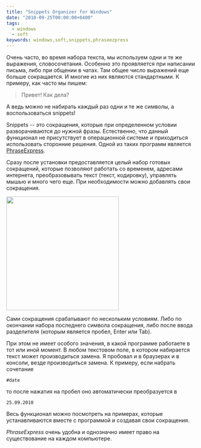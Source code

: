 ```yaml
---
title: "Snippets Organizer for Windows"
date: "2010-09-25T00:00:00+0400"
tags:
  - windows
  - soft
keywords: windows,soft,snippets,phraseezpress
---
```

Очень часто, во время набора текста, мы используем одни и те же выражения, словосочетания. Особенно это проявляется при написании письма, либо при общении в чатах. Там общее число выражений еще больше сокращается. И многие из них являются стандартными. К примеру, как часто мы пишем:

<blockquote>Привет! Как дела?</blockquote>

А ведь можно не набирать каждый раз одни и те же символы, а воспользоваться snippets!

Snippets -- это сокращения, которые при определенном условии разворачиваются до нужной
фразы. Естественно, что данный функционал не присутствует в операционной системе и
приходиться использовать сторонние решения. Одной из таких программ является <a
href="http://www.phraseexpress.com/" rel="nofollow">PhraseExpress</a>.

Сразу после установки предоставляется целый набор готовых сокращений, которые позволяют работать со временем, адресами интернета, преобразовывать текст (текст, кодировку), управлять мышью и много чего еще. При необходимости можно добавлять свои сокращения.

<a href="https://static.juev.org/2010/09/window.png"><img src="https://static.juev.org/2010/09/window-297x300.png" alt="" title="window" width="297" height="300" class="aligncenter size-medium wp-image-1216" /></a>

Сами сокращения срабатывают по нескольким условиям. Либо по окончании набора последнего символа сокращения, либо после ввода разделителя (которым является пробел, Enter или Tab).

При этом не имеет особого значения, в какой программе работаете в тот или иной момент. В любом текстовом поле, в котором набирается текст может производиться замена. Я пробовал и в браузерах и в консоли, везде производиться замена. К примеру, если набрать сочетание

    #date

то после нажатия на пробел оно автоматически преобразуется в

    25.09.2010

Весь функционал можно посмотреть на примерах, которые устанавливаются вместе с программой и создавая свои сокращения.

<em>PhraseExpress</em> очень удобна и однозначно имеет право на существование на каждом компьютере.
